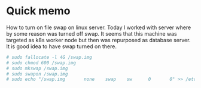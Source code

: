 # Quick memo

How to turn on file swap on linux server. Today I worked with server where by some reason was turned off swap. It seems that this machine was targeted as k8s worker node but then was repurposed as database server. It is good idea to have swap turned on there.

```bash
# sudo fallocate -l 4G /swap.img
# sudo chmod 600 /swap.img 
# sudo mkswap /swap.img 
# sudo swapon /swap.img 
# sudo echo "/swap.img       none    swap    sw      0       0" >> /etc/fstab
```
